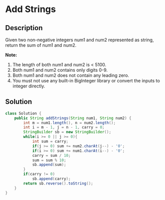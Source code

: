 # Add Strings
## Description
Given two non-negative integers num1 and num2 represented as string, return the sum of num1 and num2.

**Note:**  

1. The length of both num1 and num2 is < 5100.
2. Both num1 and num2 contains only digits 0-9.
3. Both num1 and num2 does not contain any leading zero.
4. You must not use any built-in BigInteger library or convert the inputs to integer directly.

## Solution
```java
class Solution {
    public String addStrings(String num1, String num2) {
        int m = num1.length(), n = num2.length();
        int i = m - 1, j = n - 1, carry = 0;
        StringBuilder sb = new StringBuilder();
        while(i >= 0 || j >= 0){
            int sum = carry;
            if(j >= 0) sum += num2.charAt(j--) - '0';
            if(i >= 0) sum += num1.charAt(i--) - '0';
            carry = sum / 10;
            sum = sum % 10;
            sb.append(sum);
        }
        if(carry != 0)
            sb.append(carry);
        return sb.reverse().toString();
    }
}
```
